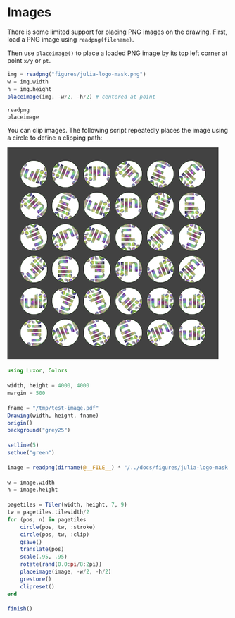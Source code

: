 # Images

There is some limited support for placing PNG images on the drawing. First, load a PNG image using `readpng(filename)`.

Then use `placeimage()` to place a loaded PNG image by its top left corner at point `x/y` or `pt`.

```julia
img = readpng("figures/julia-logo-mask.png")
w = img.width
h = img.height
placeimage(img, -w/2, -h/2) # centered at point
```

```@docs
readpng
placeimage
```


You can clip images. The following script repeatedly places the image using a circle to define a clipping path:

!["Images"](figures/test-image.png)

```julia
using Luxor, Colors

width, height = 4000, 4000
margin = 500

fname = "/tmp/test-image.pdf"
Drawing(width, height, fname)
origin()
background("grey25")

setline(5)
sethue("green")

image = readpng(dirname(@__FILE__) * "/../docs/figures/julia-logo-mask.png")

w = image.width
h = image.height

pagetiles = Tiler(width, height, 7, 9)
tw = pagetiles.tilewidth/2
for (pos, n) in pagetiles
    circle(pos, tw, :stroke)
    circle(pos, tw, :clip)
    gsave()
    translate(pos)
    scale(.95, .95)
    rotate(rand(0.0:pi/8:2pi))
    placeimage(image, -w/2, -h/2)
    grestore()
    clipreset()
end

finish()
```
